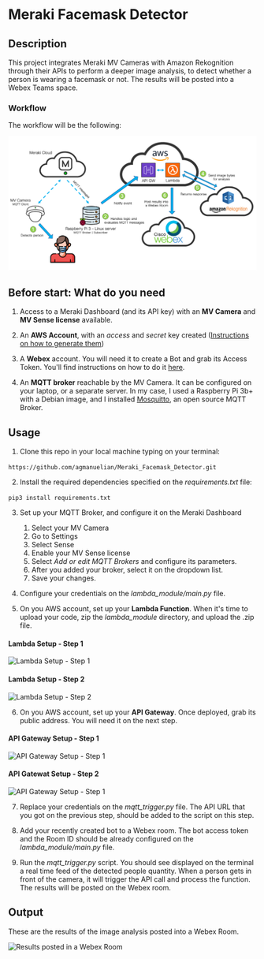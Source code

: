 # Meraki Facemask Detector

## Description

This project integrates Meraki MV Cameras with Amazon Rekognition through their APIs to perform a deeper image analysis, to detect whether a person is wearing a facemask or not. The results will be posted into a Webex Teams space.

### Workflow

The workflow will be the following:

![Alt text](imgs/workflow_facemask.png "Facemask Detector - Workflow")

## Before start: What do you need

1. Access to a Meraki Dashboard (and its API key) with an **MV Camera** and **MV Sense license** available.

2. An **AWS Account**, with an *access* and *secret* key created ([Instructions on how to generate them](https://docs.aws.amazon.com/powershell/latest/userguide/pstools-appendix-sign-up.html))

3. A **Webex** account. You will need it to create a Bot and grab its Access Token. You'll find instructions on how to do it [here](https://developer.webex.com/docs/bots#creating-a-webex-bot).

4. An **MQTT broker** reachable by the MV Camera. It can be configured on your laptop, or a separate server. In my case, I used a Raspberry Pi 3b+ with a Debian image, and I installed [Mosquitto](http://mosquitto.org/), an open source MQTT Broker.

## Usage

1. Clone this repo in your local machine typing on your terminal:

```https://github.com/agmanuelian/Meraki_Facemask_Detector.git```

2. Install the required dependencies specified on the _requirements.txt_ file:

```pip3 install requirements.txt```

3. Set up your MQTT Broker, and configure it on the Meraki Dashboard
    1. Select your MV Camera
    2. Go to Settings
    3. Select Sense
    4. Enable your MV Sense license
    5. Select *Add or edit MQTT Brokers* and configure its parameters.
    6. After you added your broker, select it on the dropdown list.
    7. Save your changes. 

4. Configure your credentials on the *lambda_module/main.py* file.

5. On you AWS account, set up your **Lambda Function**. When it's time to upload your code, zip the *lambda_module* directory, and upload the .zip file. 

#### Lambda Setup - Step 1

![Lambda Setup - Step 1](imgs/lambda_1.gif "Lambda Setup - Step 1")

#### Lambda Setup - Step 2

![Lambda Setup - Step 2](imgs/lambda2.gif "Lambda Setup - Step 1")

6. On you AWS account, set up your **API Gateway**. Once deployed, grab its public address. You will need it on the next step.

#### API Gateway Setup - Step 1

![API Gateway Setup - Step 1](imgs/apigw1.gif "API Gateway Setup - Step 1")

#### API Gatewat Setup - Step 2

![API Gateway Setup - Step 1](imgs/api_gw2.gif "API Gateway Setup - Step 2")

7. Replace your credentials on the *mqtt_trigger.py* file. The API URL that you got on the previous step, should be added to the script on this step.

8. Add your recently created bot to a Webex room. The bot access token and the Room ID should be already configured on the *lambda_module/main.py* file.

9. Run the *mqtt_trigger.py* script. You should see displayed on the terminal a real time feed of the detected people quantity. When a person gets in front of the camera, it will trigger the API call and process the function. The results will be posted on the Webex room.

## Output

These are the results of the image analysis posted into a Webex Room.

![Results posted in a Webex Room](imgs/webex_room.png)

